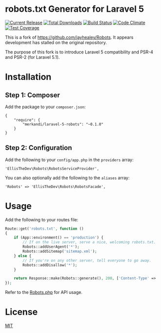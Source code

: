 # robots.txt Generator for Laravel 5

[![Current Release](https://img.shields.io/github/release/ellisthedev/laravel-5-robots.svg)](https://github.com/ellisthedev/laravel-5-robots/releases)
[![Total Downloads](https://img.shields.io/packagist/dt/ellisthedev/laravel-5-robots.svg)](https://packagist.org/packages/ellisthedev/laravel-5-robots)
[![Build Status](https://travis-ci.org/ellisthedev/laravel-5-robots.svg?branch=master)](https://travis-ci.org/ellisthedev/laravel-5-robots)
[![Code Climate](https://codeclimate.com/github/ellisthedev/laravel-5-robots/badges/gpa.svg)](https://codeclimate.com/github/ellisthedev/laravel-5-robots)
[![Test Coverage](https://codeclimate.com/github/ellisthedev/laravel-5-robots/badges/coverage.svg)](https://codeclimate.com/github/ellisthedev/laravel-5-robots)

This is a fork of https://github.com/jayhealey/Robots. It appears development
has stalled on the original repository.

The purpose of this fork is to introduce Laravel 5 compatibility and PSR-4 and
PSR-2 (for Laravel 5.1).

# Installation

## Step 1: Composer

Add the package to your `composer.json`:

```
{
    "require": {
        "merkandi/laravel-5-robots": "~0.1.0"
    }
}
```

## Step 2: Configuration

Add the following to your `config/app.php` in the `providers` array:

```
'EllisTheDev\Robots\RobotsServiceProvider',
```

You can also optionally add the following to the `aliases` array:

```
'Robots' => 'EllisTheDev\Robots\RobotsFacade',
```

# Usage

Add the following to your routes file:

```php
Route::get('robots.txt', function ()
{
    if (App::environment() == 'production') {
        // If on the live server, serve a nice, welcoming robots.txt.
        Robots::addUserAgent('*');
        Robots::addSitemap('sitemap.xml');
    } else {
        // If you're on any other server, tell everyone to go away.
        Robots::addDisallow('*');
    }

    return Response::make(Robots::generate(), 200, ['Content-Type' => 'text/plain']);
});
```

Refer to the [Robots.php](src/Robots.php) for API usage.

# License

[MIT](LICENSE)
